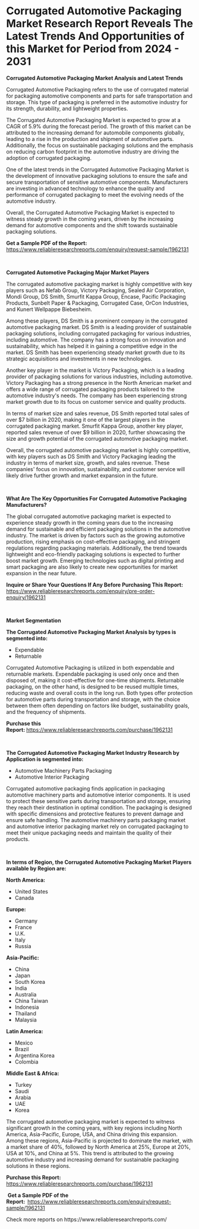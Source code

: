 <p><h1>Corrugated Automotive Packaging Market Research Report Reveals The Latest Trends And Opportunities of this Market for Period from 2024 - 2031</h1></p><p><strong>Corrugated Automotive Packaging Market Analysis and Latest Trends</strong></p>
<p><p>Corrugated Automotive Packaging refers to the use of corrugated material for packaging automotive components and parts for safe transportation and storage. This type of packaging is preferred in the automotive industry for its strength, durability, and lightweight properties.</p><p>The Corrugated Automotive Packaging Market is expected to grow at a CAGR of 5.9% during the forecast period. The growth of this market can be attributed to the increasing demand for automobile components globally, leading to a rise in the production and shipment of automotive parts. Additionally, the focus on sustainable packaging solutions and the emphasis on reducing carbon footprint in the automotive industry are driving the adoption of corrugated packaging.</p><p>One of the latest trends in the Corrugated Automotive Packaging Market is the development of innovative packaging solutions to ensure the safe and secure transportation of sensitive automotive components. Manufacturers are investing in advanced technology to enhance the quality and performance of corrugated packaging to meet the evolving needs of the automotive industry.</p><p>Overall, the Corrugated Automotive Packaging Market is expected to witness steady growth in the coming years, driven by the increasing demand for automotive components and the shift towards sustainable packaging solutions.</p></p>
<p><strong>Get a Sample PDF of the Report:&nbsp;</strong> <a href="https://www.reliableresearchreports.com/enquiry/request-sample/1962131">https://www.reliableresearchreports.com/enquiry/request-sample/1962131</a></p>
<p>&nbsp;</p>
<p><strong>Corrugated Automotive Packaging Major Market Players</strong></p>
<p><p>The corrugated automotive packaging market is highly competitive with key players such as Nefab Group, Victory Packaging, Sealed Air Corporation, Mondi Group, DS Smith, Smurfit Kappa Group, Encase, Pacific Packaging Products, Sunbelt Paper & Packaging, Corrugated Case, OrCon Industries, and Kunert Wellpappe Biebesheim.</p><p>Among these players, DS Smith is a prominent company in the corrugated automotive packaging market. DS Smith is a leading provider of sustainable packaging solutions, including corrugated packaging for various industries, including automotive. The company has a strong focus on innovation and sustainability, which has helped it in gaining a competitive edge in the market. DS Smith has been experiencing steady market growth due to its strategic acquisitions and investments in new technologies.</p><p>Another key player in the market is Victory Packaging, which is a leading provider of packaging solutions for various industries, including automotive. Victory Packaging has a strong presence in the North American market and offers a wide range of corrugated packaging products tailored to the automotive industry's needs. The company has been experiencing strong market growth due to its focus on customer service and quality products.</p><p>In terms of market size and sales revenue, DS Smith reported total sales of over $7 billion in 2020, making it one of the largest players in the corrugated packaging market. Smurfit Kappa Group, another key player, reported sales revenue of over $9 billion in 2020, further showcasing the size and growth potential of the corrugated automotive packaging market.</p><p>Overall, the corrugated automotive packaging market is highly competitive, with key players such as DS Smith and Victory Packaging leading the industry in terms of market size, growth, and sales revenue. These companies' focus on innovation, sustainability, and customer service will likely drive further growth and market expansion in the future.</p></p>
<p>&nbsp;</p>
<p><strong>What Are The Key Opportunities For Corrugated Automotive Packaging Manufacturers?</strong></p>
<p><p>The global corrugated automotive packaging market is expected to experience steady growth in the coming years due to the increasing demand for sustainable and efficient packaging solutions in the automotive industry. The market is driven by factors such as the growing automotive production, rising emphasis on cost-effective packaging, and stringent regulations regarding packaging materials. Additionally, the trend towards lightweight and eco-friendly packaging solutions is expected to further boost market growth. Emerging technologies such as digital printing and smart packaging are also likely to create new opportunities for market expansion in the near future.</p></p>
<p><strong>Inquire or Share Your Questions If Any Before Purchasing This Report:</strong> <a href="https://www.reliableresearchreports.com/enquiry/pre-order-enquiry/1962131">https://www.reliableresearchreports.com/enquiry/pre-order-enquiry/1962131</a></p>
<p>&nbsp;</p>
<p><strong>Market Segmentation</strong></p>
<p><strong>The Corrugated Automotive Packaging Market Analysis by types is segmented into:</strong></p>
<p><ul><li>Expendable</li><li>Returnable</li></ul></p>
<p><p>Corrugated Automotive Packaging is utilized in both expendable and returnable markets. Expendable packaging is used only once and then disposed of, making it cost-effective for one-time shipments. Returnable packaging, on the other hand, is designed to be reused multiple times, reducing waste and overall costs in the long run. Both types offer protection for automotive parts during transportation and storage, with the choice between them often depending on factors like budget, sustainability goals, and the frequency of shipments.</p></p>
<p><strong>Purchase this Report:&nbsp;</strong><a href="https://www.reliableresearchreports.com/purchase/1962131">https://www.reliableresearchreports.com/purchase/1962131</a></p>
<p>&nbsp;</p>
<p><strong>The Corrugated Automotive Packaging Market Industry Research by Application is segmented into:</strong></p>
<p><ul><li>Automotive Machinery Parts Packaging</li><li>Automotive Interior Packaging</li></ul></p>
<p><p>Corrugated automotive packaging finds application in packaging automotive machinery parts and automotive interior components. It is used to protect these sensitive parts during transportation and storage, ensuring they reach their destination in optimal condition. The packaging is designed with specific dimensions and protective features to prevent damage and ensure safe handling. The automotive machinery parts packaging market and automotive interior packaging market rely on corrugated packaging to meet their unique packaging needs and maintain the quality of their products.</p></p>
<p>&nbsp;</p>
<p><strong>In terms of Region, the Corrugated Automotive Packaging Market Players available by Region are:</strong></p>
<p>
    <p> <strong> North America: </strong>
        <ul>
            <li>United States</li>
            <li>Canada</li>
        </ul>
        </p> 
    <p> <strong> Europe: </strong>
        <ul>
            <li>Germany</li>
            <li>France</li>
            <li>U.K.</li>
            <li>Italy</li>
            <li>Russia</li>
        </ul>
        </p> 
    <p> <strong> Asia-Pacific: </strong>
        <ul>
            <li>China</li>
            <li>Japan</li>
            <li>South Korea</li>
            <li>India</li>
            <li>Australia</li>
            <li>China Taiwan</li>
            <li>Indonesia</li>
            <li>Thailand</li>
            <li>Malaysia</li>
        </ul>
        </p> 
    <p> <strong> Latin America: </strong>
        <ul>
            <li>Mexico</li>
            <li>Brazil</li>
            <li>Argentina Korea</li>
            <li>Colombia</li>
        </ul>
        </p> 
    <p> <strong> Middle East & Africa: </strong>
        <ul>
            <li>Turkey</li>
            <li>Saudi</li>
            <li>Arabia</li>
            <li>UAE</li>
            <li>Korea</li>
        </ul>
    </p>
    </p>
<p><p>The corrugated automotive packaging market is expected to witness significant growth in the coming years, with key regions including North America, Asia-Pacific, Europe, USA, and China driving this expansion. Among these regions, Asia-Pacific is projected to dominate the market, with a market share of 40%, followed by North America at 25%, Europe at 20%, USA at 10%, and China at 5%. This trend is attributed to the growing automotive industry and increasing demand for sustainable packaging solutions in these regions.</p></p>
<p><strong>Purchase this Report: </strong><a href="https://www.reliableresearchreports.com/purchase/1962131">https://www.reliableresearchreports.com/purchase/1962131</a></p>
<p>&nbsp;<strong>Get a Sample PDF of the Report:&nbsp;&nbsp;</strong><a href="https://www.reliableresearchreports.com/enquiry/request-sample/1962131">https://www.reliableresearchreports.com/enquiry/request-sample/1962131</a></p>
<p><strong></strong></p>
<p>Check more reports on https://www.reliableresearchreports.com/</p>